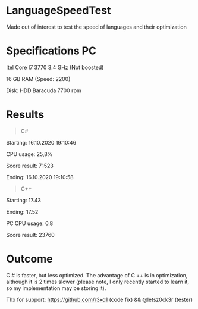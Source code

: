 # LanguageSpeedTest
Made out of interest to test the speed of languages and their optimization

# Specifications PC
Itel Core I7 3770 3.4 GHz (Not boosted)

16 GB RAM (Speed: 2200)

Disk: HDD Baracuda 7700 rpm

# Results
> C#

Starting: 16.10.2020 19:10:46

CPU usage: 25,8%

Score result: 71523

Ending: 16.10.2020 19:10:58

> C++

Starting: 17.43

Ending: 17.52

PC CPU usage: 0.8

Score result: 23760

# Outcome
C # is faster, but less optimized. The advantage of C ++ is in optimization, although it is 2 times slower (please note, I only recently started to learn it, so my implementation may be storing it).

Thx for support: https://github.com/r3xq1 (code fix) && @letsz0ck3r (tester)
